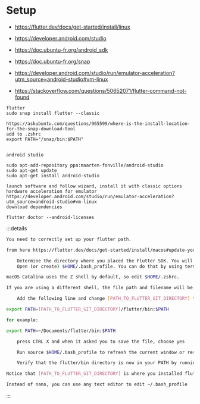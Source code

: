 # Setup

- <https://flutter.dev/docs/get-started/install/linux>
- <https://developer.android.com/studio>
- <https://doc.ubuntu-fr.org/android_sdk>
- <https://doc.ubuntu-fr.org/snap>

- <https://developer.android.com/studio/run/emulator-acceleration?utm_source=android-studio#vm-linux>

- <https://stackoverflow.com/questions/50652071/flutter-command-not-found>

```
flutter
sudo snap install flutter --classic

https://askubuntu.com/questions/965599/where-is-the-install-location-for-the-snap-download-tool
add to .zshrc
export PATH="/snap/bin:$PATH"


android studio

sudo apt-add-repository ppa:maarten-fonville/android-studio
sudo apt-get update 
sudo apt-get install android-studio

launch software and follow wizard, install it with classic options
hardware acceleration for emulator
https://developer.android.com/studio/run/emulator-acceleration?utm_source=android-studio#vm-linux
download dependencies

flutter doctor --android-licenses
```


:::details

```bash
You need to correctly set up your flutter path.

from here https://flutter.dev/docs/get-started/install/macos#update-your-path

    Determine the directory where you placed the Flutter SDK. You will need this in Step 3.
    Open (or create) $HOME/.bash_profile. You can do that by using terminal text editor by going in terminal and typing nano ~/.bash_profile

macOS Catalina uses the Z shell by default, so edit $HOME/.zshrc.

If you are using a different shell, the file path and filename will be different on your machine.

    Add the following line and change [PATH_TO_FLUTTER_GIT_DIRECTORY] to be the path where you cloned Flutter’s git repo:

export PATH=[PATH_TO_FLUTTER_GIT_DIRECTORY]/flutter/bin:$PATH

for example:

export PATH=~/Documents/flutter/bin:$PATH

    press CTRL X and when it asked you to save the file, choose yes

    Run source $HOME/.bash_profile to refresh the current window or restart the terminal

    Verify that the flutter/bin directory is now in your PATH by running: echo $PATH

Notice that [PATH_TO_FLUTTER_GIT_DIRECTORY] is where you installed flutter SDK, not the location of your app

Instead of nano, you can use any text editor to edit ~/.bash_profile
```

:::
